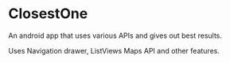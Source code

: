 # ClosestOne
An android app that uses various APIs and gives out best results.

Uses Navigation drawer, ListViews Maps API and other features.

